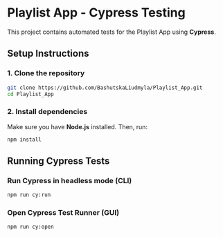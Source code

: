 # Playlist App - Cypress Testing

This project contains automated tests for the Playlist App using **Cypress**.

## Setup Instructions

### 1. Clone the repository
```sh
git clone https://github.com/BashutskaLiudmyla/Playlist_App.git
cd Playlist_App
```

### 2. Install dependencies
Make sure you have **Node.js** installed. Then, run:
```sh
npm install
```

## Running Cypress Tests

### Run Cypress in headless mode (CLI)
```sh
npm run cy:run
```

### Open Cypress Test Runner (GUI)
```sh
npm run cy:open
```
